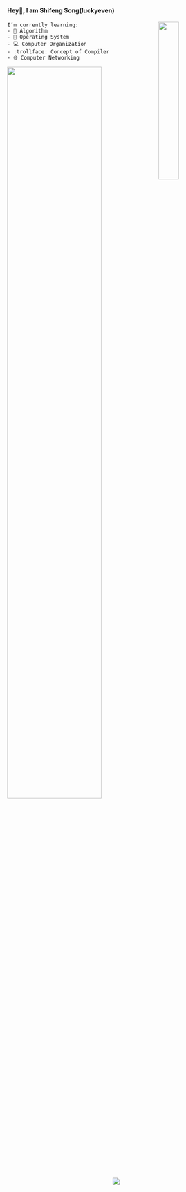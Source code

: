 #### Hey👋, I am Shifeng Song(luckyeven)


 <div >
 <!-- 贪吃蛇代码贡献图 -->

<!-- Current learning & statics -->
<img align="right" align="top"  src="https://github-readme-stats.vercel.app/api/top-langs/?username=luckyeven" width="30.55%" height="30.55%" />

```
I’m currently learning:
- 🧮 Algorithm
- 🐧 Operating System
- 💻 Computer Organization
- :trollface: Concept of Compiler
- 🌐 Computer Networking
```
<div align="top" ><img src="https://cdn.jsdelivr.net/gh/luckyeven/luckyeven/contribution-snake/github-contribution-grid-snake.svg" width="65.84%" height="65.84%"/></div>    
 
</div>






<!-- Vistor -->
<div align="center"> <img src="https://visitor-badge.glitch.me/badge?page_id=luckyeven"  /> </div>
<!--


**luckyeven/luckyeven** is a ✨ _special_ ✨ repository because its `README.md` (this file) appears on your GitHub profile.

Here are some ideas to get you started:

- 🔭 I’m currently working on ...
- 🌱 I’m currently learning Algrothem,Operating System,Computer Organization, Concept of Compuiler, and Computer Networking.
- 👯 I’m looking to collaborate on ...
- 🤔 I’m looking for help with ...
- 💬 Ask me about ...
- 📫 How to reach me: ...
- 😄 Pronouns: ...
- ⚡ Fun fact: ...
-->
